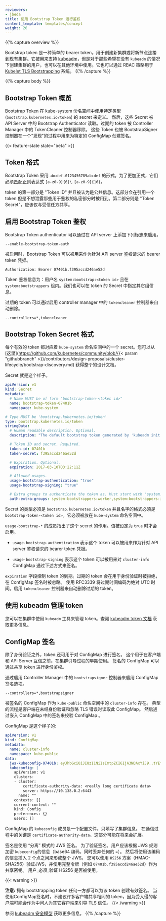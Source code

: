 ```yaml
---
reviewers:
- jbeda
title: 使用 Bootstrap Token 进行鉴权
content_template: templates/concept
weight: 20
---
```

<!-- 
---
reviewers:
- jbeda
title: Authenticating with Bootstrap Tokens
content_template: templates/concept
weight: 20
--- 
-->

{{% capture overview %}}
<!-- 
Bootstrap tokens are a simple bearer token that is meant to be used when
creating new clusters or joining new nodes to an existing cluster.  It was built
to support [kubeadm](/docs/reference/setup-tools/kubeadm/kubeadm/), but can be used in other contexts
for users that wish to start clusters without `kubeadm`. It is also built to
work, via RBAC policy, with the [Kubelet TLS
Bootstrapping](/docs/reference/command-line-tools-reference/kubelet-tls-bootstrapping/) system. 
-->
Bootstrap token 是一种简单的 bearer token，用于创建新集群或将新节点连接到现有集群。它被用来支持 [kubeadm](/docs/reference/setup-tools/kubeadm/kubeadm/)，但是对于那些希望在没有 `kubeadm` 的情况下创建集群的用户，也可以在其他环境中使用。它也可以通过 RBAC 策略用于 [Kubelet TLS
Bootstrapping](/docs/reference/command-line-tools-reference/kubelet-tls-bootstrapping/) 系统。
{{% /capture %}}

{{% capture body %}}
<!-- 
## Bootstrap Tokens Overview 
-->
## Bootstrap Token 概览

<!-- 
Bootstrap Tokens are defined with a specific type
(`bootstrap.kubernetes.io/token`) of secrets that lives in the `kube-system`
namespace.  These Secrets are then read by the Bootstrap Authenticator in the
API Server.  Expired tokens are removed with the TokenCleaner controller in the
Controller Manager.  The tokens are also used to create a signature for a
specific ConfigMap used in a "discovery" process through a BootstrapSigner
controller. 
-->
Bootstrap Token 在 kube-system 命名空间中使用特定类型 (`bootstrap.kubernetes.io/token`) 的 secret 来定义。
然后，这些 Secret 被 API Server 中的 Bootstrap Authenticator 读取。过期的 token 被 Controller Manager 中的 TokenCleaner 控制器移除。
这些 Token 也被 BootstrapSigner 控制器在一个"发现"的过程中用来为特定的 ConfigMap 创建签名。 

{{< feature-state state="beta" >}}

<!-- 
## Token Format 
-->
## Token 格式

<!-- 
Bootstrap Tokens take the form of `abcdef.0123456789abcdef`.  More formally,
they must match the regular expression `[a-z0-9]{6}\.[a-z0-9]{16}`. 
-->
Bootstrap Token 采用 `abcdef.0123456789abcdef` 的形式。为了更加正式，它们必须匹配正则表达式 `[a-z0-9]{6}\.[a-z0-9]{16}`。

<!--
The first part of the token is the "Token ID" and is considered public
information.  It is used when referring to a token without leaking the secret
part used for authentication. The second part is the "Token Secret" and should
only be shared with trusted parties.
-->
token 的第一部分是 "Token ID" 并且被认为是公共信息。这部分会在引用一个 token 但是不想泄露那些用于鉴权的私密部分时被用到。第二部分则是 "Token Secret"，应该仅与受信任方共享。

<!-- 
## Enabling Bootstrap Token Authentication
-->
## 启用 Bootstrap Token 鉴权

<!-- 
The Bootstrap Token authenticator can be enabled using the following flag on the
API server: 
-->
Bootstrap Token authenticator 可以通过在 API server 上添加下列标志来启用。

```
--enable-bootstrap-token-auth
```

<!-- 
When enabled, bootstrapping tokens can be used as bearer token credentials to
authenticate requests against the API server. 
-->
被启用时，Bootstrap Token 可以被用来作为针对 API server 鉴权请求的 bearer token 凭据。

```http
Authorization: Bearer 07401b.f395accd246ae52d
```

<!-- 
Tokens authenticate as the username `system:bootstrap:<token id>` and are members
of the group `system:bootstrappers`.  Additional groups may be specified in the
token's Secret. 
-->
Token 鉴权信息为：用户名 `system:bootstrap:<token id>` 且在 `system:bootstrappers` 组内。我们也可以在 token 的 Secret 中指定其它组信息。

<!-- Expired tokens can be deleted automatically by enabling the `tokencleaner`
controller on the controller manager. -->
过期的 token 可以通过启用 controller manager 中的 `tokencleaner` 控制器来自动删除。

```
--controllers=*,tokencleaner
```

<!-- ## Bootstrap Token Secret Format -->
## Bootstrap Token Secret 格式

<!-- 
Each valid token is backed by a secret in the `kube-system` namespace.  You can
find the full design doc
[here](https://github.com/kubernetes/community/blob/{{< param "githubbranch" >}}/contributors/design-proposals/cluster-lifecycle/bootstrap-discovery.md). 
-->
每个有效的 token 都对应着 `kube-system` 命名空间中的一个 secret。您可以从 [这里](https://github.com/kubernetes/community/blob/{{< param "githubbranch" >}}/contributors/design-proposals/cluster-lifecycle/bootstrap-discovery.md) 获得整个的设计文档。

<!-- Here is what the secret looks like. -->
Secret 就是这个样子。

```yaml
apiVersion: v1
kind: Secret
metadata:
  # Name MUST be of form "bootstrap-token-<token id>"
  name: bootstrap-token-07401b
  namespace: kube-system

# Type MUST be 'bootstrap.kubernetes.io/token'
type: bootstrap.kubernetes.io/token
stringData:
  # Human readable description. Optional.
  description: "The default bootstrap token generated by 'kubeadm init'."

  # Token ID and secret. Required.
  token-id: 07401b
  token-secret: f395accd246ae52d

  # Expiration. Optional.
  expiration: 2017-03-10T03:22:11Z

  # Allowed usages.
  usage-bootstrap-authentication: "true"
  usage-bootstrap-signing: "true"

  # Extra groups to authenticate the token as. Must start with "system:bootstrappers:"
  auth-extra-groups: system:bootstrappers:worker,system:bootstrappers:ingress
```

<!-- 
The type of the secret must be `bootstrap.kubernetes.io/token` and the name must
be `bootstrap-token-<token id>`.  It must also exist in the `kube-system`
namespace. 
-->
Secret 的类型必须是 `bootstrap.kubernetes.io/token` 并且名字的格式必须是 `bootstrap-token-<token id>`。它必须被放在 `kube-system` 命名空间中。

<!-- 
The `usage-bootstrap-*` members indicate what this secret is intended to be used
for.  A value must be set to `true` to be enabled. 
-->
`usage-bootstrap-*` 的成员指出了这个 secret 的作用。值被设定为 `true` 时才会启用。

<!-- * `usage-bootstrap-authentication` indicates that the token can be used to
authenticate to the API server as a bearer token. -->
* `usage-bootstrap-authentication` 表示这个 token 可以被用来作为针对 API server 鉴权请求的 bearer token 凭据。
<!-- * `usage-bootstrap-signing` indicates that the token may be used to sign the
`cluster-info` ConfigMap as described below. -->
* `usage-bootstrap-signing` 表示这个 token 可以被用来对 `cluster-info` ConfigMap 通过下述方式来签名。

<!-- 
The `expiration` field controls the expiry of the token.  Expired tokens are
rejected when used for authentication and ignored during ConfigMap signing. 
The expiry value is encoded as an absolute UTC time using RFC3339.  Enable the
`tokencleaner` controller to automatically delete expired tokens. 
-->
`expiration` 字段控制 token 的到期。过期的 token 会在用于身份验证时被拒绝，在 ConfigMap 签名时被忽略。
使用 RFC3339 将过期时间编码为绝对 UTC 时间。启用 `tokencleaner` 控制器来自动删除过期的 token。

<!-- 
## Token Management with kubeadm 
-->
## 使用 kubeadm 管理 token

<!-- 
You can use the `kubeadm` tool to manage tokens on a running cluster. See the
[kubeadm token docs](/docs/reference/setup-tools/kubeadm/kubeadm-token/) for details. 
-->
您可以在集群中使用 `kubeadm` 工具来管理 token。查阅 [kubeadm token 文档](/docs/reference/setup-tools/kubeadm/kubeadm-token/) 获取更多信息。

<!-- 
## ConfigMap Signing 
-->
## ConfigMap 签名

<!-- 
In addition to authentication, the tokens can be used to sign a ConfigMap.  This
is used early in a cluster bootstrap process before the client trusts the API
server.  The signed ConfigMap can be authenticated by the shared token. 
-->
除了身份验证之外，token 还可用于对 ConfigMap 进行签名。
这个用于在客户端和 API Server 互信之前，在集群引导过程的早期使用。
签名的 ConfigMap 可以通过共享 token 进行身份鉴权。

<!-- 
Enable ConfigMap signing by enabling the `bootstrapsigner` controller on the
Controller Manager. 
-->
通过启用 Controller Manager 中的 `bootstrapsigner` 控制器来启用 ConfigMap 签名选项。

```
--controllers=*,bootstrapsigner
```

<!-- 
The ConfigMap that is signed is `cluster-info` in the `kube-public` namespace.
The typical flow is that a client reads this ConfigMap while unauthenticated and
ignoring TLS errors.  It then validates the payload of the ConfigMap by looking
at a signature embedded in the ConfigMap. 
-->
被签名的 ConfigMap 作为 `kube-public` 命名空间中的 `cluster-info` 存在。
典型的流程是客户端在未经身份验证和忽略 TLS 错误时读取此 ConfigMap。
然后通过嵌入 ConfigMap 中的签名来校验 ConfigMap 。

<!-- 
The ConfigMap may look like this: 
-->
ConfigMap 是这个样子的:

```yaml
apiVersion: v1
kind: ConfigMap
metadata:
  name: cluster-info
  namespace: kube-public
data:
  jws-kubeconfig-07401b: eyJhbGciOiJIUzI1NiIsImtpZCI6IjA3NDAxYiJ9..tYEfbo6zDNo40MQE07aZcQX2m3EB2rO3NuXtxVMYm9U
  kubeconfig: |
    apiVersion: v1
    clusters:
    - cluster:
        certificate-authority-data: <really long certificate data>
        server: https://10.138.0.2:6443
      name: ""
    contexts: []
    current-context: ""
    kind: Config
    preferences: {}
    users: []
```

<!-- 
The `kubeconfig` member of the ConfigMap is a config file with just the cluster
information filled out.  The key thing being communicated here is the
`certificate-authority-data`.  This may be expanded in the future. 
-->
ConfigMap 的 `kubeconfig` 成员是一个配置文件，只填写了集群信息。
在通信过程中的关键是 `certificate-authority-data`。这部分可能在将来会扩展。

<!-- 
The signature is a JWS signature using the "detached" mode.  To validate the
signature, the user should encode the `kubeconfig` payload according to JWS
rules (base64 encoded while discarding any trailing `=`).  That encoded payload
is then used to form a whole JWS by inserting it between the 2 dots.  You can
verify the JWS using the `HS256` scheme (HMAC-SHA256) with the full token (e.g.
`07401b.f395accd246ae52d`) as the shared secret.  Users _must_ verify that HS256
is used. 
-->
签名是使用 “分离” 模式的 JWS 签名。
为了验证签名，用户应该根据 JWS 规则加密 `kubeconfig`的信息（base64 编码，同时丢弃任何的 `=`）。
然后将使用该编码的信息插入 2 个点之间来形成整个 JWS。
您可以使用 `HS256` 方案（HMAC-SHA256）验证JWS，并使用完整令牌（例如 `07401b.f395accd246ae52d`）作为共享密钥。 用户_必须_验证 HS256 是否被使用。

{{< warning >}}
<!-- 
**Warning:** Any party with a bootstrapping token can create a valid signature for that
token. When using ConfigMap signing it's discouraged to share the same token with
many clients, since a compromised client can potentially man-in-the middle another
client relying on the signature to bootstrap TLS trust. 
-->
**注意:** 拥有 bootstrapping token 任何一方都可以为该 token 创建有效签名。
当使用ConfigMap签名时，不建议许多客户端共享相同的 token，因为受入侵的客户端可能会作为中间人为其它客户端来引导 TLS 信任。
{{< /warning >}}

<!-- 
Consult the [kubeadm security model](/docs/reference/generated/kubeadm/#security-model)
section for more information. 
-->
参阅 [kubeadm 安全模型](/docs/reference/generated/kubeadm/#security-model) 获取更多信息。
{{% /capture %}}
